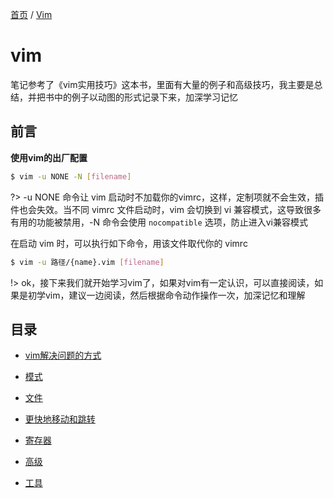 [首页](/#index) / [Vim](/vim-docs/)

# vim

笔记参考了《vim实用技巧》这本书，里面有大量的例子和高级技巧，我主要是总结，并把书中的例子以动图的形式记录下来，加深学习记忆

## 前言

**使用vim的出厂配置**

```bash
$ vim -u NONE -N [filename]
```

?> -u NONE 命令让 vim 启动时不加载你的vimrc，这样，定制项就不会生效，插件也会失效。当不同 vimrc 文件启动时，vim 会切换到 vi 兼容模式，这导致很多有用的功能被禁用，-N 命令会使用 `nocompatible` 选项，防止进入vi兼容模式

在启动 vim 时，可以执行如下命令，用该文件取代你的 vimrc

```bash
$ vim -u 路径/{name}.vim [filename]
```

!> ok，接下来我们就开始学习vim了，如果对vim有一定认识，可以直接阅读，如果是初学vim，建议一边阅读，然后根据命令动作操作一次，加深记忆和理解

## 目录

- [vim解决问题的方式](solve)

- [模式](mode/)

- [文件](file/)

- [更快地移动和跳转](faster/)

- [寄存器](register/)

- [高级](senior/)

- [工具](tools/)
